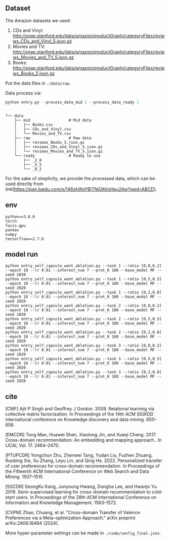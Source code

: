 ## Dataset

The Amazon datasets we used: 
1. CDs and Vinyl: http://snap.stanford.edu/data/amazon/productGraph/categoryFiles/reviews_CDs_and_Vinyl_5.json.gz
2. Movies and TV: http://snap.stanford.edu/data/amazon/productGraph/categoryFiles/reviews_Movies_and_TV_5.json.gz  
3. Books: http://snap.stanford.edu/data/amazon/productGraph/categoryFiles/reviews_Books_5.json.gz

Put the data files in `./data/raw`.

Data process via:
```python
python entry.py --process_data_mid 1 --process_data_ready 1
```
```

└── data
    ├── mid                 # Mid data
    │   ├── Books.csv
    │   ├── CDs_and_Vinyl.csv
    │   └── Movies_and_TV.csv
    ├── raw                 # Raw data
    │   ├── reviews_Books_5.json.gz
    │   ├── reviews_CDs_and_Vinyl_5.json.gz
    │   └── reviews_Movies_and_TV_5.json.gz
    └── ready               # Ready to use
        ├── _2_8
        ├── _5_5
        └── _8_2

```
For the sake of simplicity, we provide the processed data, which can be used directly from link[https://pan.baidu.com/s/146zkWoYBjTNiOAVoHeu24w?pwd=ABCD].

## env
```
python==3.8.0
torch
faiss-gpu
pandas
numpy
tensorflow==2.7.0
```
## model run 
```
python entry_self_capsule_want_ablation.py --task 1 --ratio [0.8,0.2] --epoch 10 --lr 0.01 --interest_num 7 --prot_K 100 --base_model MF --seed 2020  
python entry_self_capsule_want_ablation.py --task 1 --ratio [0.5,0.5] --epoch 10 --lr 0.01 --interest_num 7 --prot_K 100 --base_model MF --seed 2020  
python entry_self_capsule_want_ablation.py --task 1 --ratio [0.2,0.8] --epoch 10 --lr 0.01 --interest_num 7 --prot_K 100 --base_model MF --seed 2020  
python entry_self_capsule_want_ablation.py --task 2 --ratio [0.8,0.2] --epoch 10 --lr 0.01 --interest_num 7 --prot_K 100 --base_model MF --seed 2020  
python entry_self_capsule_want_ablation.py --task 2 --ratio [0.5,0.5] --epoch 10 --lr 0.01 --interest_num 7 --prot_K 100 --base_model MF --seed 2020  
python entry_self_capsule_want_ablation.py --task 2 --ratio [0.2,0.8] --epoch 10 --lr 0.01 --interest_num 7 --prot_K 100 --base_model MF --seed 2020  
python entry_self_capsule_want_ablation.py --task 3 --ratio [0.8,0.2] --epoch 10 --lr 0.01 --interest_num 7 --prot_K 100 --base_model MF --seed 2020  
python entry_self_capsule_want_ablation.py --task 3 --ratio [0.5,0.5] --epoch 10 --lr 0.01 --interest_num 7 --prot_K 100 --base_model MF --seed 2020  
python entry_self_capsule_want_ablation.py --task 3 --ratio [0.2,0.8] --epoch 10 --lr 0.01 --interest_num 7 --prot_K 100 --base_model MF --seed 2020  
```
## cite
[CMF] Ajit P Singh and Geoffrey J Gordon. 2008. Relational learning via collective matrix factorization. In Proceedings of the 14th ACM SIGKDD international conference on Knowledge discovery and data mining. 650–658.


[EMCDR] Tong Man, Huawei Shen, Xiaolong Jin, and Xueqi Cheng. 2017. Cross-domain recommendation: An embedding and mapping approach.. In IJCAI, Vol. 17. 2464–2470.


[PTUPCDR] Yongchun Zhu, Zhenwei Tang, Yudan Liu, Fuzhen Zhuang, Ruobing Xie, Xu Zhang, Leyu Lin, and Qing He. 2022. Personalized transfer of user preferences for cross-domain recommendation. In Proceedings of the Fifteenth ACM International Conference on Web Search and Data Mining. 1507–1515


[SSCDR] SeongKu Kang, Junyoung Hwang, Dongha Lee, and Hwanjo Yu. 2019. Semi-supervised learning for cross-domain recommendation to cold-start users. In Proceedings of the 28th ACM International Conference on Information and Knowledge Management. 1563–1572.


[CVPM] Zhao, Chuang, et al. "Cross-domain Transfer of Valence Preferences via a Meta-optimization Approach." arXiv preprint arXiv:2406.16494 (2024).


More hyper-parameter settings can be made in `./code/config_final.json`.

